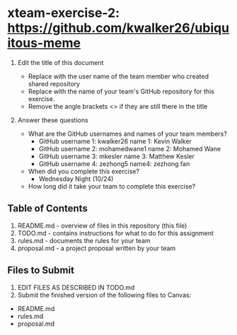# xteam-exercise-2: https://github.com/kwalker26/ubiquitous-meme

1. Edit the title of this document
   * Replace <UserName> with the user name of the team member who created shared repository
   * Replace <GitHubRepositoryName> with the name of your team's GitHub repository for this exercise.
   * Remove the angle brackets <> if they are still there in the title

2. Answer these questions
   * What are the GitHub usernames and names of your team members?
       * GitHub username 1: kwalker26      name 1: Kevin Walker
       * GitHub username 2: mohamedwane1   name 2: Mohamed Wane
       * GitHub username 3: mkesler      name 3: Matthew Kesler
       * GitHub username 4: zezhong5       name4: zezhong fan
   * When did you complete this exercise? 
       * Wednesday Night (10/24)
   * How long did it take your team to complete this exercise? 

## Table of Contents

1. README.md - overview of files in this repository (this file)
2. TODO.md - contains instructions for what to do for this assignment
3. rules.md - documents the rules for your team
4. proposal.md - a project proposal written by your team

## Files to Submit

1. EDIT FILES AS DESCRIBED IN TODO.md
2. Submit the finished version of the following files to Canvas:

* README.md
* rules.md
* proposal.md
